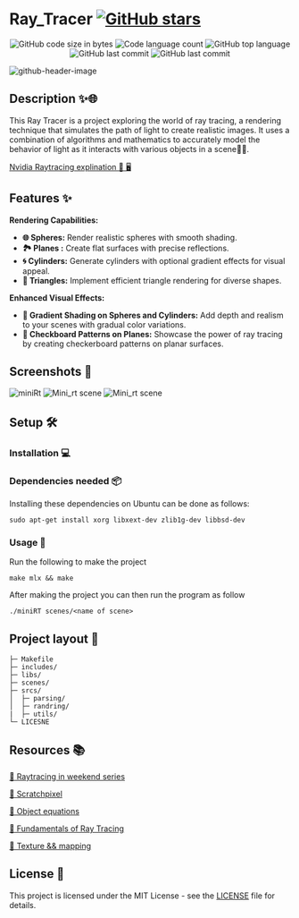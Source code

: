 # Ray_Tracer [![GitHub stars](https://img.shields.io/github/stars/belkarto/Ray_Tracer?label=Star%20Project&style=social)](https://github.com/belkarto/Ray_Tracer/stargazers)

<p align="center">
	<img alt="GitHub code size in bytes" src="https://img.shields.io/github/languages/code-size/belkarto/Ray_Tracer?color=lightblue" />
	<img alt="Code language count" src="https://img.shields.io/github/languages/count/belkarto/Ray_Tracer?color=yellow" />
	<img alt="GitHub top language" src="https://img.shields.io/github/languages/top/belkarto/Ray_Tracer?color=blue" />
	<img alt="GitHub last commit" src="https://img.shields.io/github/last-commit/belkarto/Ray_Tracer?color=green" />
	<img alt="GitHub last commit" src="https://img.shields.io/github/license/belkarto/Ray_Tracer?color=green" />
</p>

![github-header-image](https://github.com/ilhamsalhi/WebServ/assets/118683350/8925dd70-a6f1-44dc-9e93-4b9690064361)

## Description ✨🌐
This Ray Tracer is a project exploring the world of ray tracing, a rendering technique that simulates the path of light to create realistic images. It uses a combination of algorithms and mathematics to accurately model the behavior of light as it interacts with various objects in a scene🎨🌟.

[Nvidia Raytracing explination 🔗 🖥️](https://developer.nvidia.com/discover/ray-tracing)

## Features ✨
**Rendering Capabilities:**

- **🌐 Spheres:** Render realistic spheres with smooth shading.
- **🏞️ Planes ️:** Create flat surfaces with precise reflections.
- **🌀 Cylinders:** Generate cylinders with optional gradient effects for visual appeal.
- **🔺 Triangles:** Implement efficient triangle rendering for diverse shapes.

**Enhanced Visual Effects:**

- **🌈 Gradient Shading on Spheres and Cylinders:** Add depth and realism to your scenes with gradual color variations.
- **🏁 Checkboard Patterns on Planes:** Showcase the power of ray tracing by creating checkerboard patterns on planar surfaces.

## Screenshots 📸
![miniRt](https://github.com/mohouyizme/minimado/assets/118683350/f80221b5-557c-4929-8ab3-9ea0a270bedc)
![Mini_rt scene](https://github.com/mohouyizme/minimado/assets/118683350/45ac1835-ae95-42b8-babd-4a745de7b923)
![Mini_rt scene](https://github.com/mohouyizme/minimado/assets/118683350/830eb9f6-d178-4231-a89a-7c29e63b84bd)

## Setup 🛠️
### Installation  💻
### Dependencies needed 📦
Installing these dependencies on Ubuntu can be done as follows:
```
sudo apt-get install xorg libxext-dev zlib1g-dev libbsd-dev
```
### Usage 🚀
Run the following to make the project
```
make mlx && make
```
After making the project you can then run the program as follow
```
./miniRT scenes/<name of scene>
```

## Project layout 📁
    ├─ Makefile    			
    ├─ includes/
    ├─ libs/
    ├─ scenes/      	
    ├─ srcs/
    │  ├─ parsing/
    │  ├─ randring/
    |  ├─ utils/
    └─ LICESNE

## Resources 📚
[🔗 Raytracing in weekend series](https://raytracing.github.io/)

[🔗 Scratchpixel](https://scratchapixel.com/index.html)

[🔗 Object equations](https://www.cl.cam.ac.uk/teaching/1999/AGraphHCI/SMAG/node2.html)

[🔗 Fundamentals of Ray Tracing](http://cosinekitty.com/raytrace/raytrace_us.pdf)


[🔗 Texture && mapping](http://graphics.cs.cmu.edu/nsp/course/15-462/Spring04/slides/09-texture.pdf)

## License 📃

This project is licensed under the MIT License - see the [LICENSE](LICENSE) file for details.
